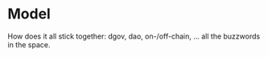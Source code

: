 # Model

How does it all stick together: dgov, dao, on-/off-chain, … all the buzzwords in the space.

